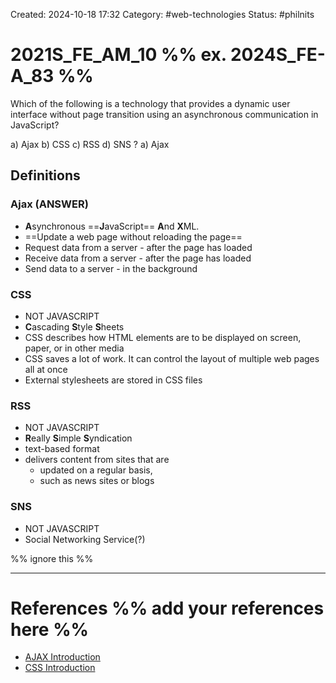 Created: 2024-10-18 17:32
Category: #web-technologies
Status: #philnits



# 2021S_FE_AM_10 %% ex. 2024S_FE-A_83 %%

Which of the following is a technology that provides a dynamic user interface without page transition using an asynchronous communication in JavaScript?

a) Ajax
b) CSS
c) RSS
d) SNS
?
a) Ajax

## Definitions
### Ajax (ANSWER)
- **A**synchronous ==**J**avaScript== **A**nd **X**ML.
- ==Update a web page without reloading the page==
- Request data from a server - after the page has loaded
- Receive data from a server - after the page has loaded
- Send data to a server - in the background
### CSS
- NOT JAVASCRIPT
- **C**ascading **S**tyle **S**heets
- CSS describes how HTML elements are to be displayed on screen, paper, or in other media
- CSS saves a lot of work. It can control the layout of multiple web pages all at once
- External stylesheets are stored in CSS files
### RSS
- NOT JAVASCRIPT
- **R**eally **S**imple **S**yndication
- text-based format
- delivers content from sites that are
	- updated on a regular basis,
	- such as news sites or blogs
### SNS
- NOT JAVASCRIPT
- Social Networking Service(?)



%% ignore this %%
<!--SR:!2025-03-04,11,270-->
---









# References %% add your references here %%
- [AJAX Introduction](https://www.w3schools.com/xml/ajax_intro.asp)
- [CSS Introduction](https://www.w3schools.com/css/css_intro.asp)